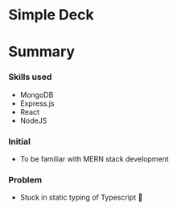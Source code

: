 # Simple Deck

# Summary

### Skills used

- MongoDB
- Express.js
- React
- NodeJS

### Initial

- To be familiar with MERN stack development

### Problem

- Stuck in static typing of Typescript :smiling_face_with_tear:
